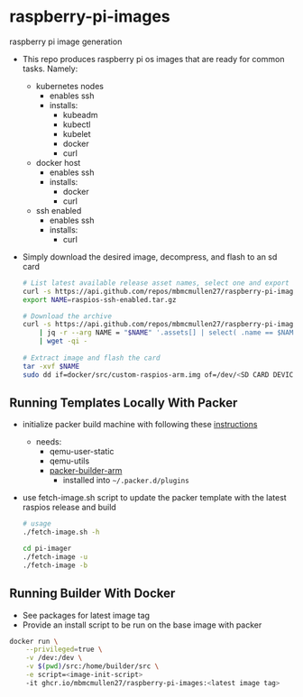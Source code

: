# raspberry-pi-images
raspberry pi image generation
- This repo produces raspberry pi os images that are ready for common tasks. Namely:
    - kubernetes nodes
        - enables ssh
        - installs:
            - kubeadm
            - kubectl
            - kubelet
            - docker
            - curl
    - docker host
        - enables ssh
        - installs:
            - docker
            - curl
    - ssh enabled 
        - enables ssh
        - installs:
            - curl
            
- Simply download the desired image, decompress, and flash to an sd card
    ```sh
    # List latest available release asset names, select one and export as an env var $NAME
    curl -s https://api.github.com/repos/mbmcmullen27/raspberry-pi-images/releases/latest | jq '.assets[].name'
    export NAME=raspios-ssh-enabled.tar.gz
    
    # Download the archive
    curl -s https://api.github.com/repos/mbmcmullen27/raspberry-pi-images/releases/latest \
        | jq -r --arg NAME = "$NAME" '.assets[] | select( .name == $NAME).browser_download_url' \
        | wget -qi -
        
    # Extract image and flash the card
    tar -xvf $NAME
    sudo dd if=docker/src/custom-raspios-arm.img of=/dev/<SD CARD DEVICE NAME> bs=4M status=progress conv=fsync
    ```

## Running Templates Locally With Packer
- initialize packer build machine with following these [instructions](https://linuxhit.com/build-a-raspberry-pi-image-packer-packer-builder-arm/)
    - needs: 
        - qemu-user-static 
        - qemu-utils
        - [packer-builder-arm](https://github.com/mkaczanowski/packer-builder-arm)
            - installed into `~/.packer.d/plugins`
- use fetch-image.sh script to update the packer template with the latest raspios release and build

    ```sh
    # usage 
    ./fetch-image.sh -h

    cd pi-imager
    ./fetch-image -u
    ./fetch-image -b
    ```

## Running Builder With Docker 
- See packages for latest image tag
- Provide an install script to be run on the base image with packer
```sh
docker run \
    --privileged=true \
    -v /dev:/dev \
    -v $(pwd)/src:/home/builder/src \
    -e script=<image-init-script>
    -it ghcr.io/mbmcmullen27/raspberry-pi-images:<latest image tag>
```
